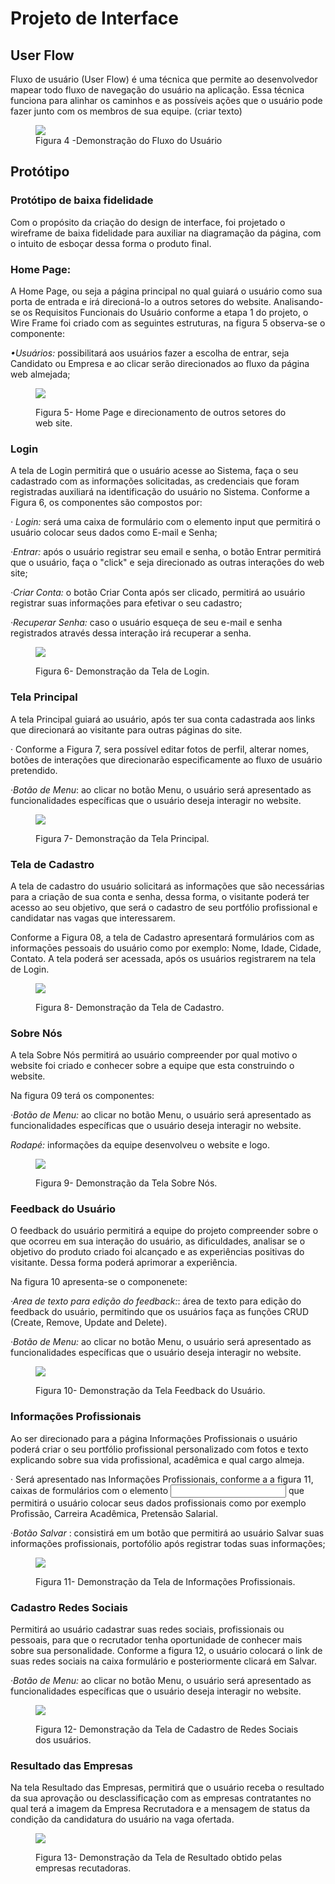 
# Projeto de Interface

## User Flow

Fluxo de usuário (User Flow) é uma técnica que permite ao desenvolvedor mapear todo fluxo de navegação do usuário na aplicação. Essa técnica funciona para alinhar os caminhos e as possíveis ações que o usuário pode fazer junto com os membros de sua equipe.    (criar texto) 

<figure>
  <img src="https://github.com/ICEI-PUC-Minas-PMV-ADS/pmv-ads-2024-1-e1-proj-web-t1-pmv-ads-2024-1-e1-projtalentosnacionais/assets/134242381/91f754f0-f36a-42a1-aa25-07bbd99e0f75">
  <figcaption>Figura 4 -Demonstração do Fluxo do Usuário </figcaption>
</figure>


## Protótipo

### Protótipo de baixa fidelidade
 Com o propósito da criação do design de interface, foi projetado o wireframe de baixa fidelidade para auxiliar na diagramação da página, com  o intuito de esboçar dessa forma o produto final. 
 
 ### Home Page: 
  A Home Page, ou seja a página principal no qual guiará o usuário como sua porta de entrada e irá direcioná-lo a outros setores do website.
  Analisando-se os Requisitos Funcionais do Usuário conforme a etapa 1 do projeto, o Wire Frame foi criado com as seguintes  estruturas, na figura 5 observa-se o componente:


<em>•Usuários:</em>  possibilitará aos usuários fazer a escolha de entrar, seja Candidato ou Empresa e ao clicar serão direcionados ao fluxo da página web almejada;

<figure>
  <img src="https://github.com/ICEI-PUC-Minas-PMV-ADS/pmv-ads-2024-1-e1-proj-web-t1-pmv-ads-2024-1-e1-projtalentosnacionais/assets/134242381/dd74e158-b54d-478b-8d9a-6c020fdbd380">
  <figcaption> <p>Figura 5- Home Page e direcionamento de outros setores do web site.</p> </figcaption>
</figure>

  

### Login
 A tela de Login permitirá que o usuário acesse ao Sistema, faça o seu cadastrado com as informações solicitadas, as credenciais que foram registradas auxiliará na identificação do usuário no Sistema.
 Conforme a Figura 6, os componentes são compostos por:

 <em>· Login:</em> será uma caixa de formulário com o elemento input que permitirá o usuário colocar seus dados como E-mail e Senha;

<em>·Entrar:</em>  após o usuário registrar seu email e senha, o botão Entrar permitirá que o usuário, faça o "click" e seja direcionado as outras interações do web site; 
 
 <em>·Criar Conta:</em> o botão Criar Conta após ser clicado, permitirá ao usuário registrar suas informações para efetivar o seu cadastro;

 <em>·Recuperar Senha:</em> caso o usuário esqueça de seu e-mail e senha registrados  através dessa interação irá recuperar a senha.
 
<figure> 
  <img src="https://github.com/ICEI-PUC-Minas-PMV-ADS/pmv-ads-2024-1-e1-proj-web-t1-pmv-ads-2024-1-e1-projtalentosnacionais/assets/134242381/e49902a1-3ee2-4e91-9880-718f3883d031">
  <figcaption><p>Figura 6- Demonstração da Tela de Login. </p></figcaption>
</figure>


### Tela Principal
 A tela Principal guiará ao usuário, após ter sua conta cadastrada aos links que direcionará ao visitante para outras páginas do site. 

 · Conforme a  Figura 7, sera possível editar fotos de perfil, alterar nomes, botões de interações que direcionarão  especificamente ao fluxo de usuário pretendido.

 <em>·Botão de Menu</em>: ao clicar no botão Menu, o usuário será apresentado as funcionalidades específicas que o usuário deseja interagir no website.


<figure>
  <img src="https://github.com/ICEI-PUC-Minas-PMV-ADS/pmv-ads-2024-1-e1-proj-web-t1-pmv-ads-2024-1-e1-projtalentosnacionais/assets/134242381/52d52882-bcdb-46ae-82e5-7021fb918dc7">
    <figcaption><p>Figura 7- Demonstração da Tela Principal.</p> </figcaption>
</figure>


### Tela de Cadastro

A tela de cadastro do usuário solicitará as informações que são necessárias para a criação de sua conta e senha, dessa forma, o visitante poderá ter acesso ao seu objetivo, que será o cadastro de seu portfólio profissional e candidatar nas vagas que interessarem.

 Conforme a Figura 08, a tela de Cadastro apresentará  formulários com as informaçōes pessoais do usuário como por exemplo: Nome, Idade, Cidade, Contato.
 A tela poderá ser acessada, após os usuários registrarem na tela de Login. 


<figure>
  <img src="https://github.com/ICEI-PUC-Minas-PMV-ADS/pmv-ads-2024-1-e1-proj-web-t1-pmv-ads-2024-1-e1-projtalentosnacionais/assets/134242381/f7d19e62-43f4-4ceb-9ea9-bf8df5b78785">
    <figcaption><p>Figura 8- Demonstração da Tela de Cadastro.</p></figcaption>
</figure>


### Sobre Nós

A tela Sobre Nós permitirá ao usuário compreender por qual motivo o website foi criado e conhecer sobre a equipe que esta construindo o website. 

  Na figura 09 terá os componentes:

  <em>·Botão de Menu:</em> ao clicar no botão Menu, o usuário será apresentado as funcionalidades específicas que o usuário deseja interagir no website.

  <em>Rodapé:</em> informações da equipe desenvolveu o website e logo.

<figure>
  <img src="https://github.com/ICEI-PUC-Minas-PMV-ADS/pmv-ads-2024-1-e1-proj-web-t1-pmv-ads-2024-1-e1-projtalentosnacionais/assets/134242381/4c2310a3-6741-4f16-98cb-a88b9bc10957">
    <figcaption><p> Figura 9- Demonstração da Tela Sobre Nós.</p></figcaption>
</figure>


### Feedback do Usuário
 O feedback do usuário permitirá a equipe do projeto compreender sobre  o que ocorreu em sua interação do usuário, as dificuldades, analisar se o objetivo do produto criado foi alcançado e as experiências positivas do visitante. 
 Dessa forma poderá aprimorar a experiência.
   
   Na figura 10 apresenta-se o componenete:

  <em>·Area de texto para edição do feedback:</em>: área de texto para edição do feedback do usuário, permitindo que os usuários faça as funções CRUD (Create, Remove, Update and Delete).

 <em>·Botão de Menu:</em> ao clicar no botão Menu, o usuário será apresentado as funcionalidades específicas que o usuário deseja interagir no website.<figure>
 
  <img src="https://github.com/ICEI-PUC-Minas-PMV-ADS/pmv-ads-2024-1-e1-proj-web-t1-pmv-ads-2024-1-e1-projtalentosnacionais/assets/134242381/acd63c34-f796-44e5-be91-d1863472c5ab">
    <figcaption><p>Figura 10- Demonstração da Tela Feedback do Usuário.</p></figcaption>
</figure>

### Informações Profissionais
 Ao ser direcionado para a página Informações Profissionais o usuário poderá criar o seu portfólio profissional personalizado com fotos e texto explicando sobre sua vida profissional, acadêmica e qual cargo almeja. 

· Será apresentado nas Informações Profissionais, conforme a a figura 11, caixas de formulários com o elemento <input> que permitirá o usuário colocar seus dados profissionais como por exemplo Profissão, Carreira Acadêmica, Pretensão Salarial.

·<em>Botão Salvar</em> : consistirá em um botão que permitirá ao usuário Salvar suas informações profissionais, portofólio após registrar todas suas informações;

<figure>
  <img src="https://github.com/ICEI-PUC-Minas-PMV-ADS/pmv-ads-2024-1-e1-proj-web-t1-pmv-ads-2024-1-e1-projtalentosnacionais/assets/134242381/ff758858-7f31-4d95-bafc-509126c17e90">
    <figcaption><p>Figura 11- Demonstração da Tela de Informações Profissionais.</p></figcaption>
</figure>


 ### Cadastro Redes Sociais 
  Permitirá ao usuário cadastrar suas redes sociais, profissionais ou pessoais, para que o recrutador tenha oportunidade de conhecer mais sobre sua personalidade.
  Conforme a figura 12, o usuário colocará o link de suas redes sociais na caixa formulário e posteriormente clicará em Salvar.

  <em>·Botão de Menu:</em> ao clicar no botão Menu, o usuário será apresentado as funcionalidades específicas que o usuário deseja interagir no website.  
  <figure>
  <img src="https://github.com/ICEI-PUC-Minas-PMV-ADS/pmv-ads-2024-1-e1-proj-web-t1-pmv-ads-2024-1-e1-projtalentosnacionais/assets/134242381/50a9b710-4f1f-4cca-a2ad-27129a140f81">
    <figcaption><p>Figura 12- Demonstração da Tela de Cadastro de Redes Sociais dos usuários.</p></figcaption>
</figure>

  ### Resultado das Empresas
 Na tela Resultado das Empresas, permitirá que o usuário receba o resultado da sua aprovação ou desclassificação com as empresas contratantes no qual terá a imagem da Empresa Recrutadora e a mensagem de status da condição da candidatura do usuário na vaga ofertada.

  <figure>
  <img src="https://github.com/ICEI-PUC-Minas-PMV-ADS/pmv-ads-2024-1-e1-proj-web-t1-pmv-ads-2024-1-e1-projtalentosnacionais/assets/134242381/afbba22b-04eb-4d52-9fa9-2f9a0a15ba2e">
    <figcaption><p>Figura 13- Demonstração da Tela de Resultado obtido pelas empresas recutadoras.</p></figcaption>
</figure>










